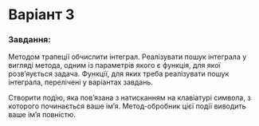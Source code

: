 # Варіант 3
<h3>Завдання:</h3>
<p>Методом трапеції обчислити інтеграл. Реалізувати пошук
інтеграла у вигляді метода, одним із параметрів якого є функція, для якої
розв’яується задача. Функції, для яких треба реалізувати пошук
інтеграла, перелічені у варіантах завдань.</p>
<p>Створити подію, яка пов’язана з натисканням на клавіатурі символа, з
которого починається ваше ім’я. Метод-обробник цієї події виводить
ваше ім’я повністю.</p>
